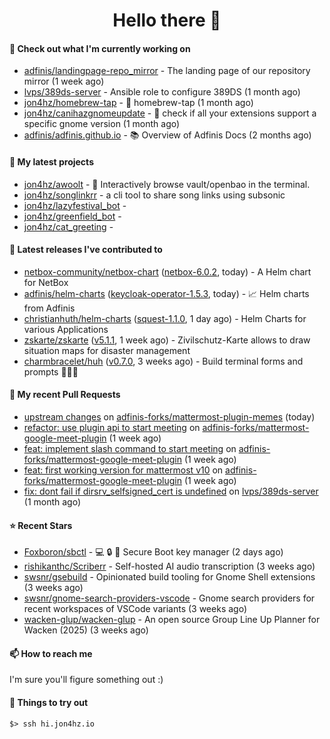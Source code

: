 <h1 align=center>Hello there 👋</h1>

#### 👷 Check out what I'm currently working on

- [adfinis/landingpage-repo_mirror](https://github.com/adfinis/landingpage-repo_mirror) - The landing page of our repository mirror (1 week ago)
- [lvps/389ds-server](https://github.com/lvps/389ds-server) - Ansible role to configure 389DS (1 month ago)
- [jon4hz/homebrew-tap](https://github.com/jon4hz/homebrew-tap) - 🍺 homebrew-tap (1 month ago)
- [jon4hz/canihazgnomeupdate](https://github.com/jon4hz/canihazgnomeupdate) - 🧙 check if all your extensions support a specific gnome version (1 month ago)
- [adfinis/adfinis.github.io](https://github.com/adfinis/adfinis.github.io) - 📚️ Overview of Adfinis Docs (2 months ago)

#### 🌱 My latest projects

- [jon4hz/awoolt](https://github.com/jon4hz/awoolt) - 🐺 Interactively browse vault/openbao in the terminal.
- [jon4hz/songlinkrr](https://github.com/jon4hz/songlinkrr) - a cli tool to share song links using subsonic
- [jon4hz/lazyfestival_bot](https://github.com/jon4hz/lazyfestival_bot) - 
- [jon4hz/greenfield_bot](https://github.com/jon4hz/greenfield_bot) - 
- [jon4hz/cat_greeting](https://github.com/jon4hz/cat_greeting) - 

#### 🔭 Latest releases I've contributed to

- [netbox-community/netbox-chart](https://github.com/netbox-community/netbox-chart) ([netbox-6.0.2](https://github.com/netbox-community/netbox-chart/releases/tag/netbox-6.0.2), today) - A Helm chart for NetBox
- [adfinis/helm-charts](https://github.com/adfinis/helm-charts) ([keycloak-operator-1.5.3](https://github.com/adfinis/helm-charts/releases/tag/keycloak-operator-1.5.3), today) - 📈 Helm charts from Adfinis
- [christianhuth/helm-charts](https://github.com/christianhuth/helm-charts) ([squest-1.1.0](https://github.com/christianhuth/helm-charts/releases/tag/squest-1.1.0), 1 day ago) - Helm Charts for various Applications
- [zskarte/zskarte](https://github.com/zskarte/zskarte) ([v5.1.1](https://github.com/zskarte/zskarte/releases/tag/v5.1.1), 1 week ago) - Zivilschutz-Karte allows to draw situation maps for disaster management
- [charmbracelet/huh](https://github.com/charmbracelet/huh) ([v0.7.0](https://github.com/charmbracelet/huh/releases/tag/v0.7.0), 3 weeks ago) - Build terminal forms and prompts 🤷🏻‍♀️

#### 🔨 My recent Pull Requests

- [upstream changes](https://github.com/adfinis-forks/mattermost-plugin-memes/pull/1) on [adfinis-forks/mattermost-plugin-memes](https://github.com/adfinis-forks/mattermost-plugin-memes) (today)
- [refactor: use plugin api to start meeting](https://github.com/adfinis-forks/mattermost-google-meet-plugin/pull/3) on [adfinis-forks/mattermost-google-meet-plugin](https://github.com/adfinis-forks/mattermost-google-meet-plugin) (1 week ago)
- [feat: implement slash command to start meeting](https://github.com/adfinis-forks/mattermost-google-meet-plugin/pull/2) on [adfinis-forks/mattermost-google-meet-plugin](https://github.com/adfinis-forks/mattermost-google-meet-plugin) (1 week ago)
- [feat: first working version for mattermost v10](https://github.com/adfinis-forks/mattermost-google-meet-plugin/pull/1) on [adfinis-forks/mattermost-google-meet-plugin](https://github.com/adfinis-forks/mattermost-google-meet-plugin) (1 week ago)
- [fix: dont fail if dirsrv_selfsigned_cert is undefined](https://github.com/lvps/389ds-server/pull/70) on [lvps/389ds-server](https://github.com/lvps/389ds-server) (1 month ago)

#### ⭐ Recent Stars

- [Foxboron/sbctl](https://github.com/Foxboron/sbctl) - :computer: :lock: :key: Secure Boot key manager (2 days ago)
- [rishikanthc/Scriberr](https://github.com/rishikanthc/Scriberr) - Self-hosted AI audio transcription (3 weeks ago)
- [swsnr/gsebuild](https://github.com/swsnr/gsebuild) - Opinionated build tooling for Gnome Shell extensions (3 weeks ago)
- [swsnr/gnome-search-providers-vscode](https://github.com/swsnr/gnome-search-providers-vscode) - Gnome search providers for recent workspaces of VSCode variants (3 weeks ago)
- [wacken-glup/wacken-glup](https://github.com/wacken-glup/wacken-glup) - An open source Group Line Up Planner for Wacken (2025) (3 weeks ago)

#### 📫 How to reach me
I'm sure you'll figure something out :)

#### 👀 Things to try out
```
$> ssh hi.jon4hz.io
```